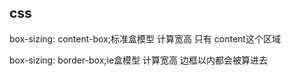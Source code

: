 ## css
 box-sizing: content-box;标准盒模型
 计算宽高 只有 content这个区域

  box-sizing: border-box;ie盒模型
  计算宽高 边框以内都会被算进去